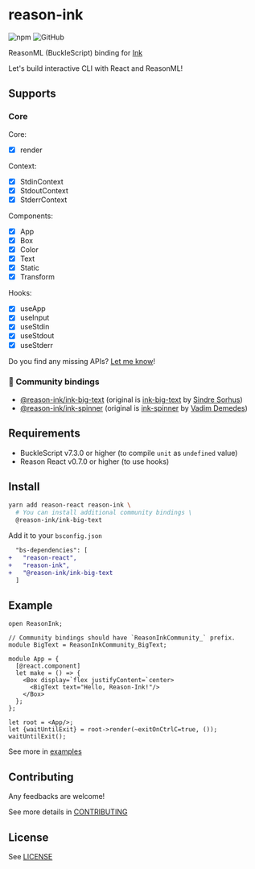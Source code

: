 # reason-ink


![npm](https://img.shields.io/npm/v/reason-ink)
![GitHub](https://img.shields.io/github/license/cometkim/reason-ink)

ReasonML (BuckleScript) binding for [Ink](https://github.com/vadimdemedes/ink)

Let's build interactive CLI with React and ReasonML!

## Supports

### Core

Core:

- [x] render

Context:

- [x] StdinContext
- [x] StdoutContext
- [x] StderrContext

Components:

- [x] App
- [x] Box
- [x] Color
- [x] Text
- [x] Static
- [x] Transform

Hooks:

- [x] useApp
- [x] useInput
- [x] useStdin
- [x] useStdout
- [x] useStderr

Do you find any missing APIs? [Let me know](https://github.com/cometkim/bs-ink/issues/new)!

### :dancers: Community bindings

- [@reason-ink/ink-big-text](packages/ink-big-text) (original is [ink-big-text](https://github.com/sindresorhus/ink-big-text/) by [Sindre Sorhus](https://github.com/sindresorhus))
- [@reason-ink/ink-spinner](packages/ink-spinner) (original is [ink-spinner](https://github.com/vadimdemedes/ink-spinner/) by [Vadim Demedes](https://github.com/vadimdemedes))

## Requirements

- BuckleScript v7.3.0 or higher (to compile `unit` as `undefined` value)
- Reason React v0.7.0 or higher (to use hooks)

## Install

```bash
yarn add reason-react reason-ink \
  # You can install additional community bindings \
  @reason-ink/ink-big-text
```

Add it to your `bsconfig.json`

```diff
  "bs-dependencies": [
+   "reason-react",
+   "reason-ink",
+   "@reason-ink/ink-big-text
  ]
```

## Example

```re
open ReasonInk;

// Community bindings should have `ReasonInkCommunity_` prefix.
module BigText = ReasonInkCommunity_BigText;

module App = {
  [@react.component]
  let make = () => {
    <Box display=`flex justifyContent=`center>
      <BigText text="Hello, Reason-Ink!"/>
    </Box>
  };
};

let root = <App/>;
let {waitUntilExit} = root->render(~exitOnCtrlC=true, ());
waitUntilExit();
```

See more in [examples](./examples)

## Contributing

Any feedbacks are welcome!

See more details in [CONTRIBUTING](./CONTRIBUTING.md)

## License

See [LICENSE](./LICENSE)

